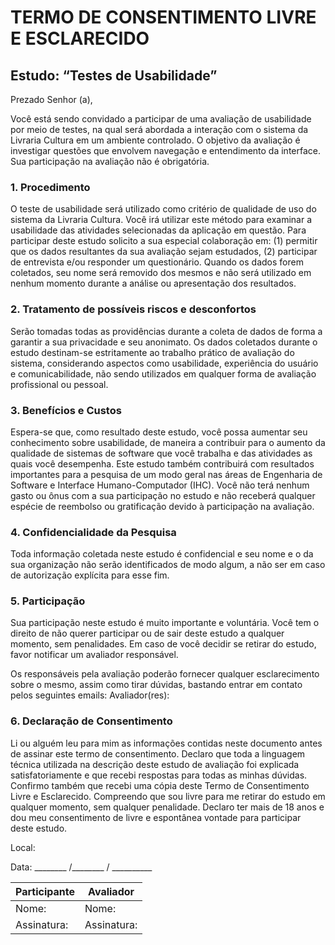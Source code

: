 # TERMO DE CONSENTIMENTO LIVRE E ESCLARECIDO

## Estudo: “Testes de Usabilidade”

Prezado Senhor (a),

Você está sendo convidado a participar de uma avaliação de usabilidade por meio de testes, na qual será abordada a interação com o sistema da Livraria Cultura em um ambiente controlado. O objetivo da avaliação é investigar questões que envolvem navegação e entendimento da interface. Sua participação na avaliação não é obrigatória.

### 1. Procedimento
O teste de usabilidade será utilizado como critério de qualidade de uso do sistema da Livraria Cultura. Você irá utilizar este método para examinar a usabilidade das atividades selecionadas da aplicação em questão. Para participar deste estudo solicito a sua especial colaboração em: (1) permitir que os dados resultantes da sua avaliação sejam estudados, (2) participar de entrevista e/ou responder um questionário. Quando os dados forem coletados, seu nome será removido dos mesmos e não será utilizado em nenhum momento durante a análise ou apresentação dos resultados. 

### 2. Tratamento de possíveis riscos e desconfortos
Serão tomadas todas as providências durante a coleta de dados de forma a garantir a sua privacidade e seu anonimato. Os dados coletados durante o estudo destinam-se estritamente ao trabalho prático de avaliação do sistema, considerando aspectos como usabilidade, experiência do usuário e comunicabilidade, não sendo utilizados em qualquer forma de avaliação profissional ou pessoal. 

### 3. Benefícios e Custos
Espera-se que, como resultado deste estudo, você possa aumentar seu conhecimento sobre usabilidade, de maneira a contribuir para o aumento da qualidade de sistemas de software que você trabalha e das atividades as quais você desempenha. Este estudo também contribuirá com resultados importantes para a pesquisa de um modo geral nas áreas de Engenharia de Software e Interface Humano-Computador (IHC). Você não terá nenhum gasto ou ônus com a sua participação no estudo e não receberá qualquer espécie de reembolso ou gratificação devido à participação na avaliação. 

### 4. Confidencialidade da Pesquisa
Toda informação coletada neste estudo é confidencial e seu nome e o da sua organização não serão identificados de modo algum, a não ser em caso de autorização explícita para esse fim.

### 5. Participação
Sua participação neste estudo é muito importante e voluntária. Você tem o direito de não querer participar ou de sair deste estudo a qualquer momento, sem penalidades. Em caso de você decidir se retirar do estudo, favor notificar um avaliador responsável.

Os responsáveis pela avaliação poderão fornecer qualquer esclarecimento sobre o mesmo, assim como tirar dúvidas, bastando entrar em contato pelos seguintes emails: 
Avaliador(res): 



### 6. Declaração de Consentimento
Li ou alguém leu para mim as informações contidas neste documento antes de assinar este termo de consentimento. Declaro que toda a linguagem técnica utilizada na descrição deste estudo de avaliação foi explicada satisfatoriamente e que recebi respostas para todas as minhas dúvidas. Confirmo também que recebi uma cópia deste Termo de Consentimento Livre e Esclarecido. Compreendo que sou livre para me retirar do estudo em qualquer momento, sem qualquer penalidade. Declaro ter mais de 18 anos e dou meu consentimento de livre e espontânea vontade para participar deste estudo.



Local: 

Data: ________ /________ / __________



 | Participante                 | Avaliador              |
 |------------------------------|------------------------|
 |Nome:                         | Nome:                  |
 |Assinatura:                   |Assinatura:             |
